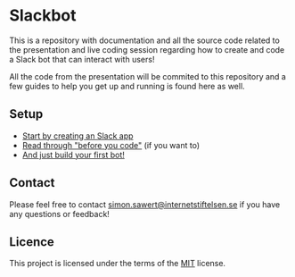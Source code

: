 # Slackbot

This is a repository with documentation and all the source code related to the
presentation and live coding session regarding how to create and code a Slack
bot that can interact with users!

All the code from the presentation will be commited to this repository and a few
guides to help you get up and running is found here as well.

## Setup

* [Start by creating an Slack app](01.create_app.md)
* [Read through "before you code"](02.before_you_code.md) (if you want to)
* [And just build your first bot!](03.building_our_first_bot.md)

## Contact

Please feel free to contact
[simon.sawert@internetstiftelsen.se](mailto:simon.sawert@internetstiftelsen.se)
if you have any questions or feedback!

## Licence

This project is licensed under the terms of the [MIT](LICENCE) license.
